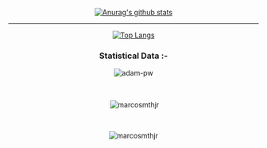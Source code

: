 <div align="center">
  
[![Anurag's github stats](https://github-readme-stats.vercel.app/api?username=MarcosMthJr&theme=react&show_icons=true)](https://github.com/marcosmthjr/github-readme-stats)

---

[![Top Langs](https://github-readme-stats.vercel.app/api/top-langs/?username=marcosmthjr&layout=compact&theme=react)](https://github.com/marcosmthjr/github-readme-stats)

<h3>Statistical Data :-</h3>
<p><img align="center"
    src="https://github-readme-stats.vercel.app/api/top-langs?username=marcosmthjr&show_icons=true&locale=en&bg_color=0d1117&text_color=ffffff&layout=compact"
    alt="adam-pw" 
    bg_color=#808080/></p>

<br>

<p>&nbsp;<img align="center" src="https://github-readme-stats.vercel.app/api?username=marcosmthjr&show_icons=true&locale=en&bg_color=0d1117&text_color=ffffff&repo=convoychat"
    alt="marcosmthjr" /></p>

<br>

<p><img align="center" src="https://github-readme-streak-stats.herokuapp.com/?user=marcosmthjr&theme=dark&background=0d1117&date_format=M%20j%5B%2C%20Y%5D" alt="marcosmthjr" /></p>
      
